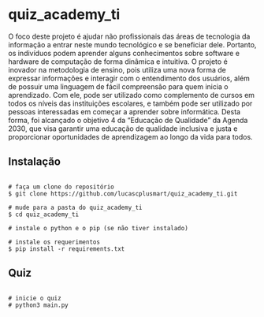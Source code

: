 # quiz_academy_ti

O foco deste projeto é ajudar não profissionais das áreas de tecnologia da informação a entrar neste mundo tecnológico e se beneficiar dele. Portanto, os indivíduos podem aprender alguns conhecimentos sobre software e hardware de computação de forma dinâmica e intuitiva.
O projeto é inovador na metodologia de ensino, pois utiliza uma nova forma de expressar informações e interagir com o entendimento dos usuários, além de possuir uma linguagem de fácil compreensão para quem inicia o aprendizado. Com ele, pode ser utilizado como complemento de cursos em todos os níveis das instituições escolares, e também pode ser utilizado por pessoas interessadas em começar a aprender sobre informática.
Desta forma, foi alcançado o objetivo 4 da “Educação de Qualidade” da Agenda 2030, que visa garantir uma educação de qualidade inclusiva e justa e proporcionar oportunidades de aprendizagem ao longo da vida para todos.


  ## Instalação

```console

# faça um clone do repositório
$ git clone https://github.com/lucascplusmart/quiz_academy_ti.git

# mude para a pasta do quiz_academy_ti
$ cd quiz_academy_ti

# instale o python e o pip (se não tiver instalado)

# instale os requerimentos 
$ pip install -r requirements.txt

```

 ## Quiz
 
 ```console

# inicie o quiz
# python3 main.py

```
